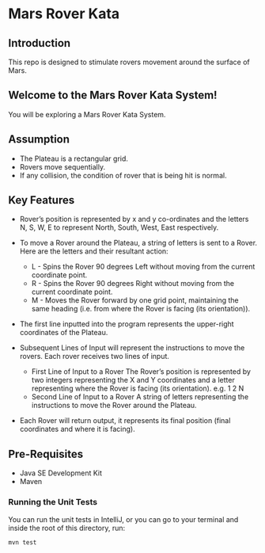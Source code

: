 # Mars Rover Kata

## Introduction

This repo is designed to stimulate rovers movement around the surface of Mars.

## Welcome to the Mars Rover Kata System! 
You will be exploring a Mars Rover Kata System.

## Assumption
- The Plateau is a rectangular grid.
- Rovers move sequentially.
- If any collision, the condition of rover that is being hit is normal.


## Key Features 

- Rover’s position is represented by x and y co-ordinates and the letters N, S, W, E to represent North, South, West, East respectively.

- To move a Rover around the Plateau, a string of letters is sent to a Rover.
   Here are the letters and their resultant action:
    - L - Spins the Rover 90 degrees Left without moving from the current coordinate point.
    - R - Spins the Rover 90 degrees Right without moving from the current coordinate point.
    - M - Moves the Rover forward by one grid point, maintaining the same heading (i.e. from where the Rover is facing (its orientation)).

- The first line inputted into the program represents the upper-right coordinates of the Plateau.

- Subsequent Lines of Input will represent the instructions to move the rovers. Each rover receives two lines of input.
  - First Line of Input to a Rover
    The Rover’s position is represented by two integers representing the X and Y coordinates and a letter representing where the Rover is facing (its orientation).
    e.g. 1 2 N
  - Second Line of Input to a Rover
    A string of letters representing the instructions to move the Rover around the Plateau.
   
-   Each Rover will return output, it represents its final position (final coordinates and where it is facing).

## Pre-Requisites

- Java SE Development Kit 
- Maven

### Running the Unit Tests

You can run the unit tests in IntelliJ, or you can go to your terminal and inside the root of this directory, run:

`mvn test`
